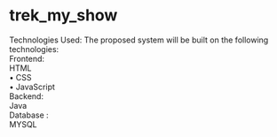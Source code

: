 # trek_my_show
<div>
Technologies Used:
The proposed system will be built on the following technologies:
</div>
<div>
Frontend: <br>
HTML <br>
•	CSS <br>
•	JavaScript <br>
</div>
Backend: <br>
Java <br>
Database : <br>
MYSQL
